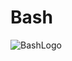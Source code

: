 # Bash
![BashLogo](https://user-images.githubusercontent.com/98988642/172484998-a9b82fd4-75ea-48c5-971b-dc7ca6dc7f19.png)
